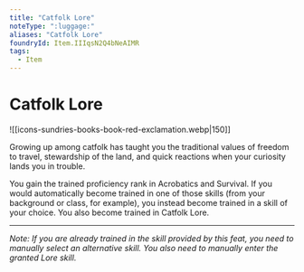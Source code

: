```yaml
---
title: "Catfolk Lore"
noteType: ":luggage:"
aliases: "Catfolk Lore"
foundryId: Item.IIIqsN2Q4bNeAIMR
tags:
  - Item
---
```


# Catfolk Lore
![[icons-sundries-books-book-red-exclamation.webp|150]]

Growing up among catfolk has taught you the traditional values of freedom to travel, stewardship of the land, and quick reactions when your curiosity lands you in trouble.

You gain the trained proficiency rank in Acrobatics and Survival. If you would automatically become trained in one of those skills (from your background or class, for example), you instead become trained in a skill of your choice. You also become trained in Catfolk Lore.

* * *

_Note: If you are already trained in the skill provided by this feat, you need to manually select an alternative skill. You also need to manually enter the granted Lore skill._
